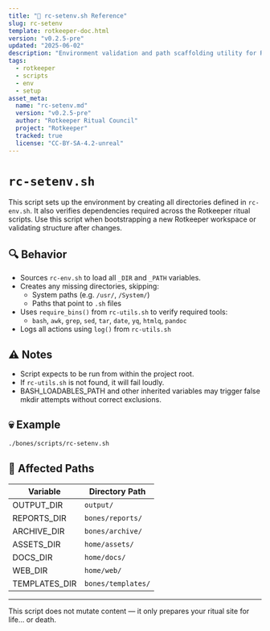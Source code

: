 ```yaml
---
title: "🧱 rc-setenv.sh Reference"
slug: rc-setenv
template: rotkeeper-doc.html
version: "v0.2.5-pre"
updated: "2025-06-02"
description: "Environment validation and path scaffolding utility for Rotkeeper."
tags:
  - rotkeeper
  - scripts
  - env
  - setup
asset_meta:
  name: "rc-setenv.md"
  version: "v0.2.5-pre"
  author: "Rotkeeper Ritual Council"
  project: "Rotkeeper"
  tracked: true
  license: "CC-BY-SA-4.2-unreal"
---
```


# `rc-setenv.sh`

This script sets up the environment by creating all directories defined in `rc-env.sh`. It also verifies dependencies required across the Rotkeeper ritual scripts. Use this script when bootstrapping a new Rotkeeper workspace or validating structure after changes.

## 🔍 Behavior

- Sources `rc-env.sh` to load all `_DIR` and `_PATH` variables.
- Creates any missing directories, skipping:
  - System paths (e.g. `/usr/`, `/System/`)
  - Paths that point to `.sh` files
- Uses `require_bins()` from `rc-utils.sh` to verify required tools:
  - `bash`, `awk`, `grep`, `sed`, `tar`, `date`, `yq`, `htmlq`, `pandoc`
- Logs all actions using `log()` from `rc-utils.sh`

## ⚠️ Notes

- Script expects to be run from within the project root.
- If `rc-utils.sh` is not found, it will fail loudly.
- BASH_LOADABLES_PATH and other inherited variables may trigger false mkdir attempts without correct exclusions.

## 💀 Example

```bash
./bones/scripts/rc-setenv.sh
```

## 📁 Affected Paths

| Variable         | Directory Path                            |
|------------------|--------------------------------------------|
| OUTPUT_DIR       | `output/`                                  |
| REPORTS_DIR      | `bones/reports/`                           |
| ARCHIVE_DIR      | `bones/archive/`                           |
| ASSETS_DIR       | `home/assets/`                             |
| DOCS_DIR         | `home/docs/`                               |
| WEB_DIR          | `home/web/`                                |
| TEMPLATES_DIR    | `bones/templates/`                         |

---

This script does not mutate content — it only prepares your ritual site for life... or death.